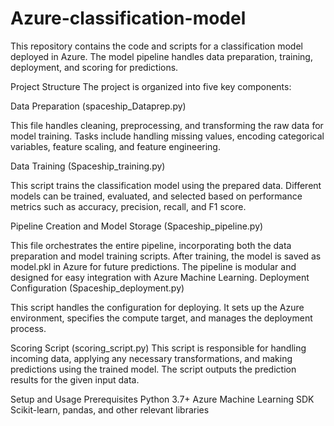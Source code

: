 # Azure-classification-model

This repository contains the code and scripts for a classification model deployed in Azure. The model pipeline handles data preparation, training, deployment, and scoring for predictions.

Project Structure
The project is organized into five key components:

Data Preparation (spaceship_Dataprep.py)

This file handles cleaning, preprocessing, and transforming the raw data for model training.
Tasks include handling missing values, encoding categorical variables, feature scaling, and feature engineering.

Data Training (Spaceship_training.py)

This script trains the classification model using the prepared data.
Different models can be trained, evaluated, and selected based on performance metrics such as accuracy, precision, recall, and F1 score.

Pipeline Creation and Model Storage (Spaceship_pipeline.py)

This file orchestrates the entire pipeline, incorporating both the data preparation and model training scripts.
After training, the model is saved as model.pkl in Azure for future predictions.
The pipeline is modular and designed for easy integration with Azure Machine Learning.
Deployment Configuration (Spaceship_deployment.py)

This script handles the configuration for deploying.
It sets up the Azure environment, specifies the compute target, and manages the deployment process.

Scoring Script (scoring_script.py)
This script is responsible for handling incoming data, applying any necessary transformations, and making predictions using the trained model.
The script outputs the prediction results for the given input data.

Setup and Usage
Prerequisites
Python 3.7+
Azure Machine Learning SDK
Scikit-learn, pandas, and other relevant libraries
